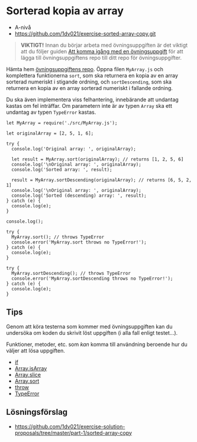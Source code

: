 # <i class="fa fa-laptop"></i> Sorterad kopia av array
<ul class="fa-ul fa-border exercise-info">
  <li><i class="fa-li fa fa-signal level-a"></i>A-nivå</li>
  <li><i class="fa-li fa fa-github"></i><a href="https://github.com/1dv021/exercise-sorted-array-copy.git">https://github.com/1dv021/exercise-sorted-array-copy.git</a></li>
</ul>

><i class="fa fa-warning"></i> __VIKTIGT!__ Innan du börjar arbeta med övningsuppgiften är det viktigt att du följer guiden [Att komma igång med en övningsuppgift](https://coursepress.gitbooks.io/1dv021/content/guider/att-komma-igang-med-en-ovningsuppgift/) för att lägga till övningsuppgiftens repo till ditt repo för övningsuppgifter.

Hämta hem [övningsuppgiftens repo](https://github.com/1dv021/exercise-additional-array-copy.git). Öppna filen `MyArray.js` och komplettera funktionerna `sort`, som ska returnera en kopia av en array sorterad numeriskt i stigande ordning, och `sortDescending`, som ska returnera en kopia av en array sorterad numeriskt i fallande ordning.

Du ska även implementera viss felhantering, innebärande att undantag kastas om fel inträffar. Om  parametern inte är av typen `Array` ska ett undantag av typen `TypeError` kastas.

```
let MyArray = require('./src/MyArray.js');

let originalArray = [2, 5, 1, 6];

try {
  console.log('Original array: ', originalArray);

  let result = MyArray.sort(originalArray); // returns [1, 2, 5, 6]
  console.log('\nOriginal array: ', originalArray);
  console.log('Sorted array: ', result);

  result = MyArray.sortDescending(originalArray); // returns [6, 5, 2, 1]
  console.log('\nOriginal array: ', originalArray);
  console.log('Sorted (descending) array: ', result);
} catch (e) {
  console.log(e);
}

console.log();

try {
  MyArray.sort(); // throws TypeError
  console.error('MyArray.sort throws no TypeError!');
} catch (e) {
  console.log(e);
}

try {
  MyArray.sortDescending(); // throws TypeError
  console.error('MyArray.sortDescending throws no TypeError!');
} catch (e) {
  console.log(e);
}
```

## <i class="fa fa-lightbulb-o"></i> Tips
Genom att köra testerna som kommer med övningsuppgiften kan du undersöka om koden du skrivit löst uppgiften (i alla fall enligt testet...).

Funktioner, metoder, etc. som *kan* komma till användning beroende hur du väljer att lösa uppgiften.

- [if](https://developer.mozilla.org/en-US/docs/Web/JavaScript/Reference/Statements/if...else)
- [Array.isArray](https://developer.mozilla.org/en-US/docs/Web/JavaScript/Reference/Global_Objects/Array/isArray)
- [Array.slice](https://developer.mozilla.org/en-US/docs/Web/JavaScript/Reference/Global_Objects/Array/slice)
- [Array.sort](https://developer.mozilla.org/en-US/docs/Web/JavaScript/Reference/Global_Objects/Array/sort)
- [throw](https://developer.mozilla.org/en-US/docs/Web/JavaScript/Reference/Statements/throw)
- [TypeError](https://developer.mozilla.org/en-US/docs/Web/JavaScript/Reference/Global_Objects/TypeError)

## <i class="fa fa-flask"></i> Lösningsförslag
<ul class="fa-ul fa-border exercise-info">
  <li><i class="fa-li fa fa-github"></i><a href="https://github.com/1dv021/exercise-solution-proposals/tree/master/part-1/sorted-array-copy">https://github.com/1dv021/exercise-solution-proposals/tree/master/part-1/sorted-array-copy</a></li>
</ul>

